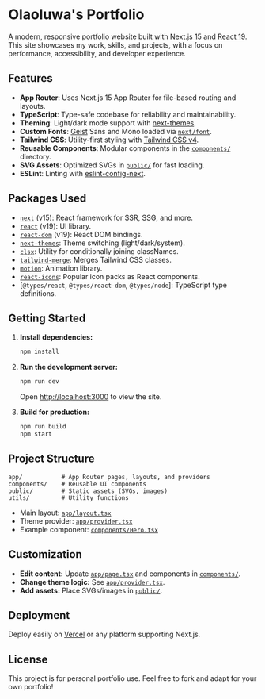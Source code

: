 # Olaoluwa's Portfolio

A modern, responsive portfolio website built with [Next.js 15](https://nextjs.org/) and [React 19](https://react.dev/). This site showcases my work, skills, and projects, with a focus on performance, accessibility, and developer experience.

## Features

- **App Router**: Uses Next.js 15 App Router for file-based routing and layouts.
- **TypeScript**: Type-safe codebase for reliability and maintainability.
- **Theming**: Light/dark mode support with [next-themes](https://github.com/pacocoursey/next-themes).
- **Custom Fonts**: [Geist](https://vercel.com/font) Sans and Mono loaded via [`next/font`](https://nextjs.org/docs/app/building-your-application/optimizing/fonts).
- **Tailwind CSS**: Utility-first styling with [Tailwind CSS v4](https://tailwindcss.com/).
- **Reusable Components**: Modular components in the [`components/`](components/) directory.
- **SVG Assets**: Optimized SVGs in [`public/`](public/) for fast loading.
- **ESLint**: Linting with [eslint-config-next](https://nextjs.org/docs/app/building-your-application/configuring/eslint).

## Packages Used

- [`next`](https://www.npmjs.com/package/next) (v15): React framework for SSR, SSG, and more.
- [`react`](https://www.npmjs.com/package/react) (v19): UI library.
- [`react-dom`](https://www.npmjs.com/package/react-dom) (v19): React DOM bindings.
- [`next-themes`](https://www.npmjs.com/package/next-themes): Theme switching (light/dark/system).
- [`clsx`](https://www.npmjs.com/package/clsx): Utility for conditionally joining classNames.
- [`tailwind-merge`](https://www.npmjs.com/package/tailwind-merge): Merges Tailwind CSS classes.
- [`motion`](https://www.npmjs.com/package/motion): Animation library.
- [`react-icons`](https://www.npmjs.com/package/react-icons): Popular icon packs as React components.
- [`@types/react`, `@types/react-dom`, `@types/node`]: TypeScript type definitions.

## Getting Started

1. **Install dependencies:**

   ```bash
   npm install
   ```

2. **Run the development server:**

   ```bash
   npm run dev
   ```

   Open [http://localhost:3000](http://localhost:3000) to view the site.

3. **Build for production:**
   ```bash
   npm run build
   npm start
   ```

## Project Structure

```
app/           # App Router pages, layouts, and providers
components/    # Reusable UI components
public/        # Static assets (SVGs, images)
utils/         # Utility functions
```

- Main layout: [`app/layout.tsx`](app/layout.tsx)
- Theme provider: [`app/provider.tsx`](app/provider.tsx)
- Example component: [`components/Hero.tsx`](components/Hero.tsx)

## Customization

- **Edit content:** Update [`app/page.tsx`](app/page.tsx) and components in [`components/`](components/).
- **Change theme logic:** See [`app/provider.tsx`](app/provider.tsx).
- **Add assets:** Place SVGs/images in [`public/`](public/).

## Deployment

Deploy easily on [Vercel](https://vercel.com/) or any platform supporting Next.js.

## License

This project is for personal portfolio use. Feel free to fork and adapt for your own portfolio!
